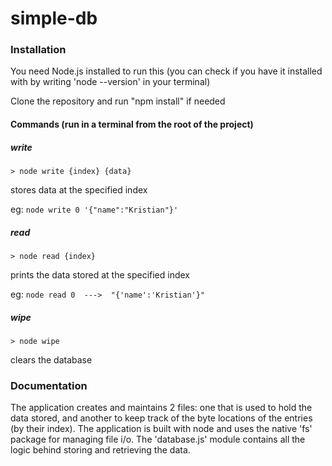 # simple-db

### Installation

You need Node.js installed to run this (you can check if you have it installed with by writing 'node --version' in your terminal)

Clone the repository and run "npm install" if needed

#### Commands (run in a terminal from the root of the project)

##### write
```> node write {index} {data}```

stores data at the specified index

eg: ```node write 0 '{"name":"Kristian"}'```

##### read
```> node read {index}```

prints the data stored at the specified index

eg: ```node read 0  --->  "{'name':'Kristian'}"```

##### wipe
```> node wipe```

clears the database


### Documentation

The application creates and maintains 2 files: one that is used to hold the data stored, and another to keep track of the byte locations of the entries (by their index). The application is built with node and uses the native 'fs' package for managing file i/o. The 'database.js' module contains all the logic behind storing and retrieving the data.  
